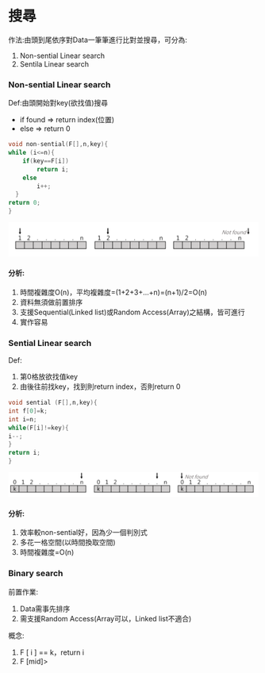 # 搜尋
作法:由頭到尾依序對Data一筆筆進行比對並搜尋，可分為:
1. Non-sential Linear search
2. Sentila Linear search

### Non-sential Linear search
Def:由頭開始對key(欲找值)搜尋
- if found => return index(位置)
-    else  => return 0

```C++
void non-sential(F[],n,key){
while (i<=n){
    if(key==F[i])
        return i;
    else
        i++;
  }
return 0;
}
```
![](assets/markdown-img-paste-20210819205829131.png)
#### 分析:
1. 時間複雜度O(n)，平均複雜度=(1+2+3+...+n)=(n+1)/2=O(n)
2. 資料無須做前置排序
3. 支援Sequential(Linked list)或Random Access(Array)之結構，皆可進行
4. 實作容易

### Sential Linear search
Def:
1. 第0格放欲找值key
2. 由後往前找key，找到則return index，否則return 0

```C++
void sential (F[],n,key){
int f[0]=k;
int i=n;
while(F[i]!=key){
i--;
}
return i;
}
```
![](assets/markdown-img-paste-20210819210716653.png)

#### 分析:
1. 效率較non-sential好，因為少一個判別式
2. 多花一格空間(以時間換取空間)
3. 時間複雜度=O(n)

### Binary search
前置作業:
1. Data需事先排序
2. 需支援Random Access(Array可以，Linked list不適合)

概念:
1. F [ i ] == k，return i
2. F [mid]>
